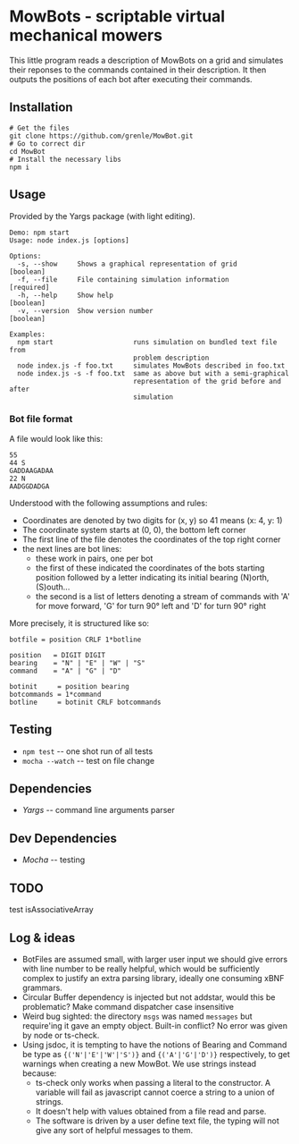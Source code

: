 # MowBots - scriptable virtual mechanical mowers

This little program reads a description of MowBots on a grid
and simulates their reponses to the commands contained in
their description. It then outputs the positions of each bot
after executing their commands.

## Installation

```
# Get the files 
git clone https://github.com/grenle/MowBot.git
# Go to correct dir
cd MowBot
# Install the necessary libs
npm i
```

## Usage

Provided by the Yargs package (with light editing).

```
Demo: npm start
Usage: node index.js [options]

Options:
  -s, --show     Shows a graphical representation of grid       [boolean]
  -f, --file     File containing simulation information        [required]
  -h, --help     Show help                                      [boolean]
  -v, --version  Show version number                            [boolean]

Examples:
  npm start                    runs simulation on bundled text file from
                               problem description
  node index.js -f foo.txt     simulates MowBots described in foo.txt
  node index.js -s -f foo.txt  same as above but with a semi-graphical
                               representation of the grid before and after
                               simulation
```

### Bot file format

A file would look like this:

```
55
44 S
GADDAAGADAA
22 N
AADGGDADGA
```

Understood with the following assumptions and rules:
- Coordinates are denoted by two digits for (x, y) so 41
  means (x: 4, y: 1)
- The coordinate system starts at (0, 0), the bottom left
  corner
- The first line of the file denotes the coordinates of the
  top right corner
- the next lines are bot lines:
  - these work in pairs, one per bot
  - the first of these indicated the coordinates of the bots
    starting position followed by a letter indicating its
    initial bearing (N)orth, (S)outh...
  - the second is a list of letters denoting a stream of
    commands with 'A' for move forward, 'G' for turn 90°
    left and 'D' for turn 90° right

More precisely, it is structured like so:

```
botfile = position CRLF 1*botline

position   = DIGIT DIGIT
bearing    = "N" | "E" | "W" | "S"
command    = "A" | "G" | "D"

botinit     = position bearing
botcommands = 1*command
botline     = botinit CRLF botcommands
```

## Testing

- `npm test` -- one shot run of all tests
- `mocha --watch` -- test on file change

## Dependencies

- *Yargs*  -- command line arguments parser

## Dev Dependencies

- *Mocha* -- testing

## TODO

test isAssociativeArray

## Log & ideas

- BotFiles are assumed small, with larger user input we
  should give errors with line number to be really helpful,
  which would be sufficiently complex to justify an extra
  parsing library, ideally one consuming xBNF grammars.
- Circular Buffer dependency is injected but not addstar,
  would this be problematic? Make command dispatcher case
  insensitive
- Weird bug sighted: the directory `msgs` was named
  `messages` but require'ing it gave an empty object.
  Built-in conflict? No error was given by node or ts-check.
- Using jsdoc, it is tempting to have the notions of Bearing
  and Command be type as `{('N'|'E'|'W'|'S')}` and
  `{('A'|'G'|'D')}` respectively, to get warnings when
  creating a new MowBot. We use strings instead because:
  - ts-check only works when passing a literal to the
    constructor. A variable will fail as javascript cannot
    coerce a string to a union of strings.
  - It doesn't help with values obtained from a file read
    and parse.
  - The software is driven by a user define text file, the
    typing will not give any sort of helpful messages to
    them.